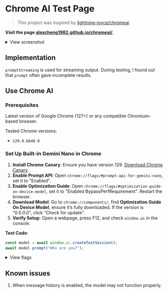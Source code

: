 # Chrome AI Test Page

> This project was inspired by [lightning-joyce/chromeai](https://github.com/lightning-joyce/chromeai/).

**Visit the page [alexcheng1982.github.io/chromeai/](https://alexcheng1982.github.io/chromeai/)**.


<details>

  <summary>View screenshot</summary>

  ![Screenshot](./image/screenshot.png)

</details>


## Implementation

`promptStreaming` is used for streaming output. During testing, I found out that `prompt` often gave incomplete results.

## Use Chrome AI

### Prerequisites

Latest version of Google Chrome (127+) or any compatible Chromium-based browser. 

Tested Chrome versions: 

- `129.0.6640.0`

### Set Up Built-in Gemini Nano in Chrome

1. **Install Chrome Canary**: Ensure you have version 129. [Download Chrome Canary](https://google.com/chrome/canary/).
2. **Enable Prompt API**: Open `chrome://flags/#prompt-api-for-gemini-nano`, set it to "Enabled".
3. **Enable Optimization Guide**: Open `chrome://flags/#optimization-guide-on-device-model`, set it to "Enabled BypassPerfRequirement". Restart the browser.
4. **Download Model**: Go to `chrome://components/`, find **Optimization Guide On Device Model**, ensure it’s fully downloaded. If the version is "0.0.0.0", click "Check for update".
5. **Verify Setup**: Open a webpage, press F12, and check `window.ai` in the console.

**Test Code**:

```javascript
const model = await window.ai.createTextSession();
await model.prompt("Who are you?");
```

<details>

  <summary>View flags</summary>

  ![Chrome flags](./image/chrome-flags.png)

</details>


## Known issues

1. When message history is enabled, the model may not function properly.